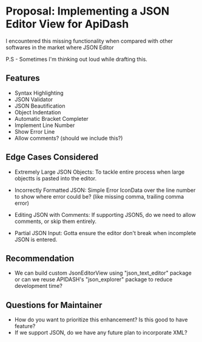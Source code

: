 # Proposal: Implementing a JSON Editor View for ApiDash

I encountered this missing functionality when compared with other softwares in the market where JSON Editor 

P.S - Sometimes I'm thinking out loud while drafting this.

## Features 
+ Syntax Highlighting
+ JSON Validator
+ JSON Beautification
+ Object Indentation
+ Automatic Bracket Completer
+ Implement Line Number
+ Show Error Line
+ Allow comments? (should we include this?)

## Edge Cases Considered

+ Extremely Large JSON Objects: To tackle entire process when large objectts is pasted into the editor.

+ Incorrectly Formatted JSON: Simple Error IconData over the line number to show where error could be? (like missing comma, trailing comma error)

+ Editing JSON with Comments: If supporting JSON5, do we need to allow comments, or skip them entirely.

+ Partial JSON Input: Gotta ensure the editor don't break when incomplete JSON is entered.


## Recommendation

+ We can build custom JsonEditorView using "json_text_editor" package or can we reuse APIDASH's "json_explorer" package to reduce development time?

## Questions for Maintainer
+ How do you want to prioritize this enhancement? Is this good to have feature?
+ If we support JSON, do we have any future plan to incorporate XML?
